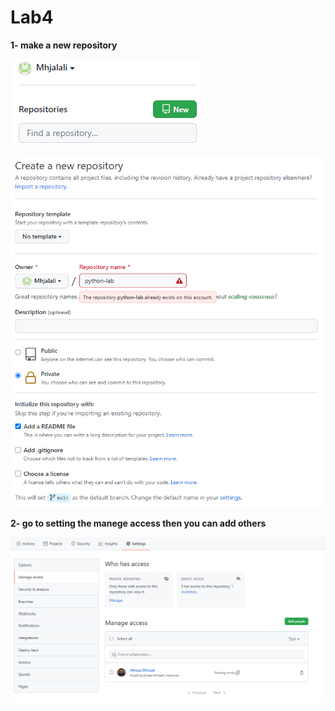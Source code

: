 # Lab4
**1- make a new repository**

![alt text](https://github.com/Mhjalali/Lab4/blob/main/Capture.PNG)

![alt text](https://github.com/Mhjalali/Lab4/blob/main/Capture2.PNG)

**2- go to setting the manege access then you can add others**

![alt text](https://github.com/Mhjalali/Lab4/blob/main/Capture3.PNG)
